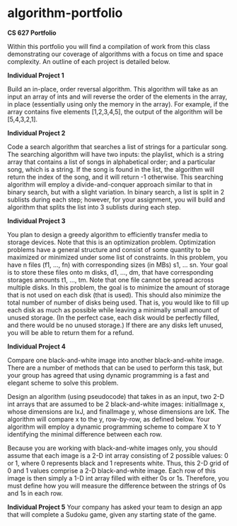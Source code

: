 # algorithm-portfolio
**CS 627 Portfolio**

Within this portfolio you will find a compilation of work from this class demonstrating our coverage of algorithms with a focus on time and space complexity. An outline of each project is detailed below.

**Individual Project 1**
 
Build an in-place, order reversal algorithm. This algorithm will take as an input an array of ints and will reverse the order of the elements in the array, in place (essentially using only the memory in the array). For example, if the array contains five elements [1,2,3,4,5], the output of the algorithm will be [5,4,3,2,1]. 

**Individual Project 2**

Code a search algorithm that searches a list of strings for a particular song. The searching algorithm will have two inputs: the playlist, which is a string array that contains a list of songs in alphabetical order; and a particular song, which is a string. If the song is found in the list, the algorithm will return the index of the song, and it will return -1 otherwise.
This searching algorithm will employ a divide-and-conquer approach similar to that in binary search, but with a slight variation. In binary search, a list is split in 2 sublists during each step; however, for your assignment, you will build and algorithm that splits the list into 3 sublists during each step.

**Individual Project 3**

You plan to design a greedy algorithm to efficiently transfer media to storage devices. Note that this is an optimization problem. Optimization problems have a general structure and consist of some quantity to be maximized or minimized under some list of constraints. In this problem, you have n files (f1, ..., fn) with corresponding sizes (in MBs) s1, ... sn. Your goal is to store these files onto m disks, d1, ..., dm, that have corresponding storages amounts t1, ..., tm. Note that one file cannot be spread across multiple disks. In this problem, the goal is to minimize the amount of storage that is not used on each disk (that is used). This should also minimize the total number of number of disks being used. That is, you would like to fill up each disk as much as possible while leaving a minimally small amount of unused storage. (In the perfect case, each disk would be perfectly filled, and there would be no unused storage.) If there are any disks left unused, you will be able to return them for a refund.

**Individual Project 4**

Compare one black-and-white image into another black-and-white image. There are a number of methods that can be used to perform this task, but your group has agreed that using dynamic programming is a fast and elegant scheme to solve this problem.

Design an algorithm (using pseudocode) that takes in as an input, two 2-D int arrays that are assumed to be 2 black-and-white images: initialImage x, whose dimensions are IxJ, and finalImage y, whose dimensions are IxK. The algorithm will compare x to the y, row-by-row, as defined below. Your algorithm will employ a dynamic programming scheme to compare X to Y identifying the minimal difference between each row.

Because you are working with black-and-white images only, you should assume that each image is a 2-D int array consisting of 2 possible values: 0 or 1, where 0 represents black and 1 represents white. Thus, this 2-D grid of 0 and 1 values comprise a 2-D black-and-white image. Each row of this image is then simply a 1-D int array filled with either 0s or 1s. Therefore, you must define how you will measure the difference between the strings of 0s and 1s in each row.


**Individual Project 5**
Your company has asked your team to design an app that will complete a Sudoku game, given any starting state of the game. 